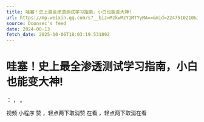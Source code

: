 ```yaml
---
title: 哇塞！史上最全渗透测试学习指南，小白也能变大神!
url: https://mp.weixin.qq.com/s?__biz=MzkwMzY1MTYyMA==&mid=2247510210&idx=2&sn=246c454a35620646209f1355bb7c7220
source: Doonsec's feed
date: 2024-08-13
fetch_date: 2025-10-06T18:03:19.531892
---
```


# 哇塞！史上最全渗透测试学习指南，小白也能变大神!

：
，
。

视频
小程序
赞
，轻点两下取消赞
在看
，轻点两下取消在看